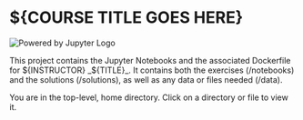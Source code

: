 # ${COURSE TITLE GOES HERE}

![Powered by Jupyter Logo](https://cdn.oreillystatic.com/images/icons/powered_by_jupyter.png)

This project contains the Jupyter Notebooks and the associated Dockerfile for ${INSTRUCTOR} _${TITLE}_. It contains both the exercises (/notebooks) and the solutions (/solutions), as well as any data or files needed (/data).

You are in the top-level, home directory. Click on a directory or file to view it.
